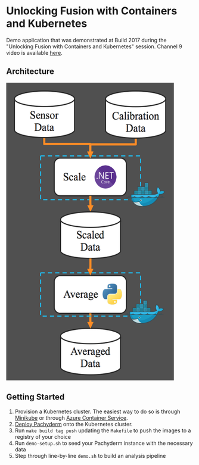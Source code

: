 # Unlocking Fusion with Containers and Kubernetes

Demo application that was demonstrated at Build 2017 during the "Unlocking Fusion with Containers and Kubernetes" session. Channel 9 video is available [here](https://channel9.msdn.com/Events/Build/2017/T6983).

## Architecture

<img src="docs/workflow.png" alt="architecture diagram" width="450" height="800">

## Getting Started

1) Provision a Kubernetes cluster. The easiest way to do so is through [Minikube](https://kubernetes.io/docs/getting-started-guides/minikube/) or through [Azure Container Service](https://kubernetes.io/docs/getting-started-guides/azure/).
2) [Deploy Pachyderm](http://docs.pachyderm.io/en/latest/deployment/deploy_intro.html) onto the Kubernetes cluster. 
3) Run `make build tag push` updating the `Makefile` to push the images to a registry of your choice
4) Run `demo-setup.sh` to seed your Pachyderm instance with the necessary data
5) Step through line-by-line `demo.sh` to build an analysis pipeline


